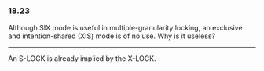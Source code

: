 ### 18.23

Although SIX mode is useful in multiple-granularity locking, an exclusive and
intention-shared (XIS) mode is of no use. Why is it useless?

---

An S-LOCK is already implied by the X-LOCK.